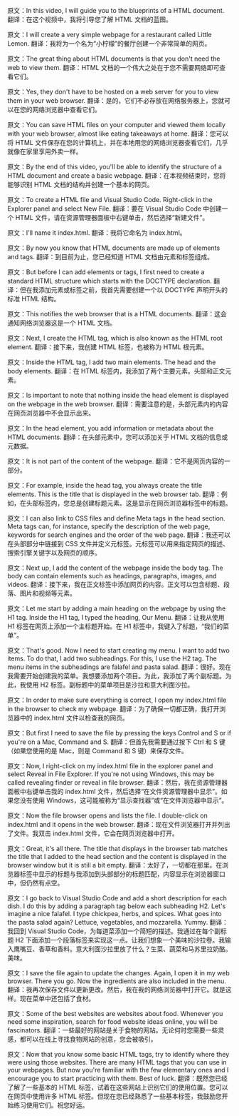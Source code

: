原文：In this video, I will guide you to the blueprints of a HTML document.
翻译：在这个视频中，我将引导您了解 HTML 文档的蓝图。

原文：I will create a very simple webpage for a restaurant called Little Lemon.
翻译：我将为一个名为“小柠檬”的餐厅创建一个非常简单的网页。

原文：The great thing about HTML documents is that you don't need the web to view them.
翻译：HTML 文档的一个伟大之处在于您不需要网络即可查看它们。

原文：Yes, they don't have to be hosted on a web server for you to view them in your web browser.
翻译：是的，它们不必存放在网络服务器上，您就可以在您的网络浏览器中查看它们。

原文：You can save HTML files on your computer and viewed them locally with your web browser, almost like eating takeaways at home.
翻译：您可以将 HTML 文件保存在您的计算机上，并在本地用您的网络浏览器查看它们，几乎就像在家里享用外卖一样。

原文：By the end of this video, you'll be able to identify the structure of a HTML document and create a basic webpage.
翻译：在本视频结束时，您将能够识别 HTML 文档的结构并创建一个基本的网页。

原文：To create a HTML file and Visual Studio Code. Right-click in the Explorer panel and select New File.
翻译：要在 Visual Studio Code 中创建一个 HTML 文件，请在资源管理器面板中右键单击，然后选择“新建文件”。

原文：I'll name it index.html.
翻译：我将它命名为 index.html。

原文：By now you know that HTML documents are made up of elements and tags.
翻译：到目前为止，您已经知道 HTML 文档由元素和标签组成。

原文：But before I can add elements or tags, I first need to create a standard HTML structure which starts with the DOCTYPE declaration.
翻译：但在我添加元素或标签之前，我首先需要创建一个以 DOCTYPE 声明开头的标准 HTML 结构。

原文：This notifies the web browser that is a HTML documents.
翻译：这会通知网络浏览器这是一个 HTML 文档。

原文：Next, I create the HTML tag, which is also known as the HTML root element.
翻译：接下来，我创建 HTML 标签，也被称为 HTML 根元素。

原文：Inside the HTML tag, I add two main elements. The head and the body elements.
翻译：在 HTML 标签内，我添加了两个主要元素。头部和正文元素。

原文：Is important to note that nothing inside the head element is displayed on the webpage in the web browser.
翻译：需要注意的是，头部元素内的内容在网页浏览器中不会显示出来。

原文：In the head element, you add information or metadata about the HTML documents.
翻译：在头部元素中，您可以添加关于 HTML 文档的信息或元数据。

原文：It is not part of the content of the webpage.
翻译：它不是网页内容的一部分。

原文：For example, inside the head tag, you always create the title elements. This is the title that is displayed in the web browser tab.
翻译：例如，在头部标签内，您总是创建标题元素。这是显示在网页浏览器标签中的标题。

原文：I can also link to CSS files and define Meta tags in the head section. Meta tags can, for instance, specify the description of the web page, keywords for search engines and the order of the web page.
翻译：我还可以在头部部分中链接到 CSS 文件并定义元标签。元标签可以用来指定网页的描述、搜索引擎关键字以及网页的顺序。

原文：Next up, I add the content of the webpage inside the body tag. The body can contain elements such as headings, paragraphs, images, and videos.
翻译：接下来，我在正文标签中添加网页的内容。正文可以包含标题、段落、图片和视频等元素。

原文：Let me start by adding a main heading on the webpage by using the H1 tag. Inside the H1 tag, I typed the heading, Our Menu.
翻译：让我从使用 H1 标签在网页上添加一个主标题开始。在 H1 标签中，我键入了标题，“我们的菜单”。

原文：That's good. Now I need to start creating my menu. I want to add two items. To do that, I add two subheadings. For this, I use the H2 tag. The menu items in the subheadings are falafel and pasta salad.
翻译：很好。现在我需要开始创建我的菜单。我想要添加两个项目。为此，我添加了两个副标题。为此，我使用 H2 标签。副标题中的菜单项目是沙拉和意大利面沙拉。

原文：In order to make sure everything is correct, I open my index.html file in the browser to check my webpage.
翻译：为了确保一切都正确，我打开浏览器中的 index.html 文件以检查我的网页。

原文：But first I need to save the file by pressing the keys Control and S or if you're on a Mac, Command and S.
翻译：但首先我需要通过按下 Ctrl 和 S 键（如果您使用的是 Mac，则是 Command 和 S 键）来保存文件。

原文：Now, I right-click on my index.html file in the explorer panel and select Reveal in File Explorer. If you're not using Windows, this may be called revealing finder or reveal in file browser.
翻译：然后，我在资源管理器面板中右键单击我的 index.html 文件，然后选择“在文件资源管理器中显示”。如果您没有使用 Windows，这可能被称为“显示查找器”或“在文件浏览器中显示”。

原文：Now the file browser opens and lists the file. I double-click on index.html and it opens in the web browser.
翻译：现在文件浏览器打开并列出了文件。我双击 index.html 文件，它会在网页浏览器中打开。

原文：Great, it's all there. The title that displays in the browser tab matches the title that I added to the head section and the content is displayed in the browser window but it is still a bit empty.
翻译：太好了，一切都在那里。在浏览器标签中显示的标题与我添加到头部部分的标题匹配，内容显示在浏览器窗口中，但仍然有点空。

原文：I go back to Visual Studio Code and add a short description for each dish. I do this by adding a paragraph tag below each subheading H2. Let's imagine a nice falafel. I type chickpea, herbs, and spices. What goes into the pasta salad again? Lettuce, vegetables, and mozzarella. Yummy.
翻译：我回到 Visual Studio Code，为每道菜添加一个简短的描述。我通过在每个副标题 H2 下面添加一个段落标签来实现这一点。让我们想象一个美味的沙拉卷。我输入鹰嘴豆、香草和香料。意大利面沙拉里放了什么？生菜、蔬菜和马苏里拉奶酪。美味。

原文：I save the file again to update the changes. Again, I open it in my web browser. There you go. Now the ingredients are also included in the menu.
翻译：我再次保存文件以更新更改。然后，我在我的网络浏览器中打开它。就是这样。现在菜单中还包括了食材。

原文：Some of the best websites are websites about food. Whenever you need some inspiration, search for food website ideas online, you will be fascinators.
翻译：一些最好的网站是关于食物的网站。无论何时您需要一些灵感，都可以在线上寻找食物网站的创意，您会被吸引。

原文：Now that you know some basic HTML tags, try to identify where they were using those websites. There are many HTML tags that you can use in your webpages. But now you're familiar with the few elementary ones and I encourage you to start practicing with them. Best of luck.
翻译：既然您已经了解了一些基本的 HTML 标签，试着在这些网站上识别它们的使用位置。您可以在网页中使用许多 HTML 标签。但现在您已经熟悉了一些基本标签，我鼓励您开始练习使用它们。祝您好运。
